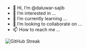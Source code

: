 
- 👋 Hi, I’m @daluwar-sajib
- 👀 I’m interested in ...
- 🌱 I’m currently learning ...
- 💞️ I’m looking to collaborate on ...
- 📫 How to reach me ...

![GitHub Streak](https://streak-stats.demolab.com/?user=daluwar-sajib)

